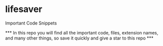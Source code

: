 # lifesaver
Important Code Snippets

*** In this repo you will find all the important code, files, extension names, and many other things, so save it quickly and give a star to this repo ***
